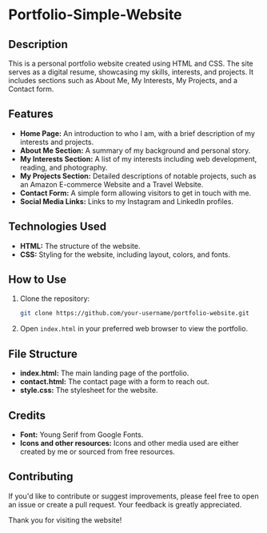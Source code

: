 # Portfolio-Simple-Website

## Description
This is a personal portfolio website created using HTML and CSS. The site serves as a digital resume, showcasing my skills, interests, and projects. It includes sections such as About Me, My Interests, My Projects, and a Contact form.

## Features
- **Home Page:** An introduction to who I am, with a brief description of my interests and projects.
- **About Me Section:** A summary of my background and personal story.
- **My Interests Section:** A list of my interests including web development, reading, and photography.
- **My Projects Section:** Detailed descriptions of notable projects, such as an Amazon E-commerce Website and a Travel Website.
- **Contact Form:** A simple form allowing visitors to get in touch with me.
- **Social Media Links:** Links to my Instagram and LinkedIn profiles.

## Technologies Used
- **HTML:** The structure of the website.
- **CSS:** Styling for the website, including layout, colors, and fonts.

## How to Use
1. Clone the repository:
    ```bash
    git clone https://github.com/your-username/portfolio-website.git
    ```
2. Open `index.html` in your preferred web browser to view the portfolio.

## File Structure
- **index.html:** The main landing page of the portfolio.
- **contact.html:** The contact page with a form to reach out.
- **style.css:** The stylesheet for the website.

## Credits
- **Font:** Young Serif from Google Fonts.
- **Icons and other resources:** Icons and other media used are either created by me or sourced from free resources.

## Contributing
If you'd like to contribute or suggest improvements, please feel free to open an issue or create a pull request. Your feedback is greatly appreciated.

Thank you for visiting the website!
